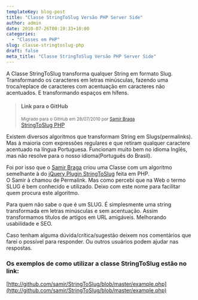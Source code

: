 ```yaml
---
templateKey: blog-post
title: "Classe StringToSlug Versão PHP Server Side"
author: admin
date: 2010-07-26T00:19:33+10:00
categories:
  - "Classes em PHP"
slug: classe-stringtoslug-php
draft: false
meta_title: "Classe StringToSlug Versão PHP Server Side"
---
```


A Classe StringToSlug transforma qualquer String em formato Slug. Transformando os caracteres em letras minúsculas, fazendo uma troca/replace de caracteres com acentuação em caracteres não acentuados. E transformando espaços em hífens.

> #### Link para o GitHub
>
> <small>Migrado para o GitHub em 28/07/2010 por [Samir Braga](http://twitter.com/samirbraga/)</small>\
> [StringToSlug PHP](http://github.com/samir/StringToSlug)

Existem diversos algoritmos que transformam String em Slugs(permalinks). Mas à maioria com expressões regulares e que retiram qualquer caractere acentuado na língua Portuguesa. Funcionam muito bem no idioma Inglês, mas não resolve para o nosso idioma(Português do Brasil).


Foi por isso que o [Samir Braga](http://twitter.com/samirbraga) criou uma Classe com um algoritmo semelhante à do [jQuery Plugin StringToSlug](https://leocaseiro.com.br/jquery-plugin-string-to-slug) feita em PHP.\
O Samir à chamou de Permalink. Mas como percebi que na Web o termo SLUG é bem conhecido e utilizado. Deixo com este nome para facilitar quem procura este algoritmo.

Para quem não sabe o que é um SLUG. É simplesmente uma string transformada em letras minúsculas e sem acentuação. Assim transformamos títulos de artigos em URL amigáveis. Melhorando usabilidade e SEO.

Caso tenham alguma dúvida/crítica/sugestão deixem nos comentários que farei o possível para responder. Ou outros usuários podem ajudar nas respostas.

### Os exemplos de como utilizar a classe StringToSlug estão no link:

[http://github.com/samir/StringToSlug/blob/master/example.php](http://github.com/samir/StringToSlug/blob/master/example.php)
